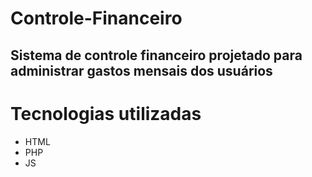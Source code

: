 # Controle-Financeiro
## Sistema de controle financeiro projetado para administrar gastos mensais dos usuários

# Tecnologias utilizadas

- HTML
- PHP
- JS
